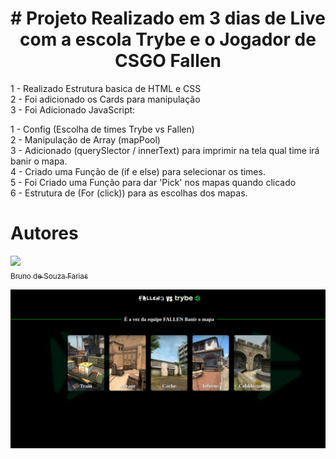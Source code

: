 <h1 align="center"># Projeto Realizado em 3 dias de Live com a escola Trybe e o Jogador de CSGO Fallen </h1>


1 - Realizado Estrutura basica de HTML e CSS <br>
2 - Foi adicionado os Cards para manipulação<br>
3 - Foi Adicionado JavaScript:<br>

1 - Config (Escolha de times Trybe vs Fallen)<br>
2 - Manipulação de Array (mapPool)<br>
3 - Adicionado (querySlector / innerText) para imprimir na tela qual time irá banir o mapa.<br>
4 - Criado uma Função de (if e else) para selecionar os times.<br>
5 - Foi Criado uma Função para dar 'Pick' nos mapas quando clicado<br>
6 - Estrutura de (For (click)) para as escolhas dos mapas.<br>

# Autores

[<img src="https://avatars.githubusercontent.com/u/108137122?v=4" width=115><br><sub>Bruno de Souza Farias</sub>](https://github.com/BrunoSouzaFarias)

![Projeto da Trybe e Fallen](images/print.png)
